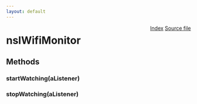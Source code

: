 ```yaml
---
layout: default
---
```

<div class='links' style='float:right'><a href="../index.html">Index</a>
<a href="http://dxr.mozilla.org/mozilla-central/source/netwerk/wifi/nsIWifiMonitor.idl">Source file</a>
</div>

# nsIWifiMonitor #

## Methods ##

### startWatching(aListener) ###

### stopWatching(aListener) ###
